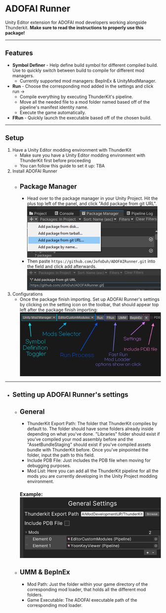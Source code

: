 # ADOFAI Runner
Unity Editor extension for ADOFAI mod developers working alongside Thunderkit.
**Make sure to read the instructions to properly use this package!**
***
## Features
* **Symbol Definer** - Help define build symbol for different compiled build. Use to quickly switch between build to compile for different mod managers.
    - Currently supported mod managers: BepInEx & UnityModManager.
* **Run** - Choose the corresponding mod added in the settings and click run -> 
    - Compile everything by executing ThunderKit's pipeline.
    - Move all the needed file to a mod folder named based off of the pipeline's manifest identity name.
    - Execute the game automatically.
* **FRun** - Quickly launch the executable based off of the chosen build.
***
## Setup
1. Have a Unity Editor modding environment with ThunderKit
    - Make sure you have a Unity Editor modding environment with ThunderKit first before proceeding
    - You can follow this guide to set it up: TBA
2. Install ADOFAI Runner
    - ## Package Manager
        - Head over to the package manager in your Unity Project. Hit the plus top left of the panel, and click "Add package from git URL". ![PMGit](./Images/AddPackageGit.png)
        - Then paste `https://github.com/JofoDuh/ADOFAIRunner.git` into the field and click add afterwards. ![GitLink](./Images/GitLink.png)
3. Configurations
    - Once the package finish importing. Set up ADOFAI Runner's settings by clicking on the setting icon on the toolbar, that should appear top left after the package finish importing: ![ToolBar](./Images/ToolBar.png)
***
- ## Setting up ADOFAI Runner's settings
    - ## General
        - ThunderKit Export Path: The folder that ThunderKit compiles by default to. The folder should have some folders already inside depending on what you've done. "Libraries" folder should exist if you've compiled your mod assembly before and the "AssetBundleStaging" should exist if you've compiled assets bundle with ThunderKit before. Once you've pinpointed the folder, input the path to this field.
        - Include PDB File: Just includes the PDB file when moving for debugging purposes.
        - Mod List: Here you can add all the ThunderKit pipeline for all the mods you are currently developing in the Unity Project modding environment.
        ### Example: ![General](./Images/GeneralSetting.png)
    - ## UMM & BepInEx
        - Mod Path: Just the folder within your game directory of the corresponding mod loader, that holds all the different mod folders.
        - Game Executable: The ADOFAI executable path of the corresponding mod loader.